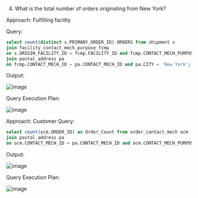 4. What is the total number of orders originating from New York?

Approach: Fulfilling facility

Query:
```sql
select count(distinct s.PRIMARY_ORDER_ID) ORDERS from shipment s 
join facility_contact_mech_purpose fcmp  
on s.ORIGIN_FACILITY_ID = fcmp.FACILITY_ID and fcmp.CONTACT_MECH_PURPOSE_TYPE_ID='SHIP_ORIG_LOCATION'
join postal_address pa 
on fcmp.CONTACT_MECH_ID = pa.CONTACT_MECH_ID and pa.CITY = 'New York';
```

Output:

![image](https://github.com/Sandesh3003/TrainingAssignment/assets/77960808/efefc4c0-f5e5-4fa5-bb9f-74046767b243)


Query Execution Plan:

![image](https://github.com/Sandesh3003/TrainingAssignment/assets/77960808/141e2d6a-0a21-4b73-a00e-ec63928b8723)

Approach: Customer
Query:
```sql
select count(ocm.ORDER_ID) as Order_Count from order_contact_mech ocm
join postal_address pa
on ocm.CONTACT_MECH_ID = pa.CONTACT_MECH_ID and ocm.CONTACT_MECH_PURPOSE_TYPE_ID = 'BILLING_LOCATION' and pa.CITY = 'NEW YORK';
```
Output:

![image](https://github.com/Sandesh3003/TrainingAssignment/assets/77960808/e0fb80ac-1fce-4643-9dfd-b2993e022053)

Query Execution Plan:

![image](https://github.com/Sandesh3003/TrainingAssignment/assets/77960808/6e135a42-be71-4ca4-a7f3-e9add3dcd4f2)
